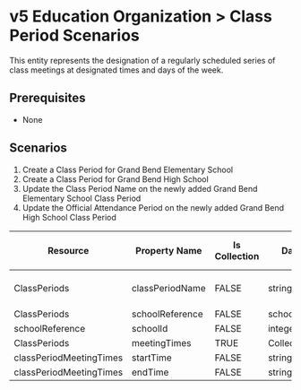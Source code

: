 # v5 Education Organization > Class Period Scenarios

This entity represents the designation of a regularly scheduled series of class
meetings at designated times and days of the week.  

## Prerequisites

* None

## Scenarios

1. Create a Class Period for Grand Bend Elementary School
2. Create a Class Period for Grand Bend High School
3. Update the Class Period Name on the newly added Grand Bend Elementary School
    Class Period
4. Update the Official Attendance Period on the newly added Grand Bend High
    School Class Period

| Resource | Property Name | Is <br/>Collection | Data Type | Required / <br/>Optional | Scenario 1 <br/>POST | Scenario 2 <br/>POST | Scenario 3 <br/>PUT | Scenario 4 <br/>PUT |
| --- | --- | --- | --- | --- | --- | --- | --- | --- |
| ClassPeriods | classPeriodName | FALSE | string | REQUIRED | ["Class Period 1" if possible <br/>| system value] | ["Class Period 1" if possible <br/>| system value] | ["Class Period **01**" if possible <br/>| system value] | ["Class Period 1" if possible <br/>| system value] |
| ClassPeriods | schoolReference | FALSE | schoolReference | REQUIRED |     |     |     |     |
| schoolReference | schoolId | FALSE | integer | REQUIRED | 255901107 | 255901001 | 255901107 | 255901001 |
| ClassPeriods | meetingTimes | TRUE | Collection | REQUIRED |     |     |     |     |
| classPeriodMeetingTimes | startTime | FALSE | string | REQUIRED |     | 8:15:00 |     | **8:35:00** |
| classPeriodMeetingTimes | endTime | FALSE | string | REQUIRED |     | 9:25:00 |     | 9:25:00 |

